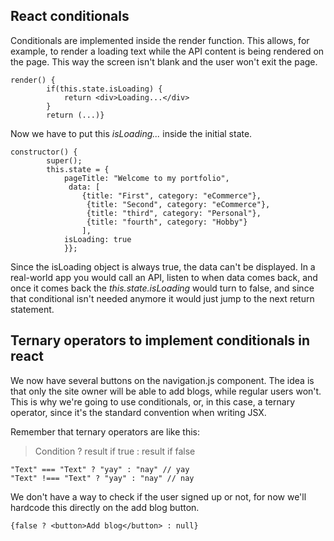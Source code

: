 ## React conditionals

Conditionals are implemented inside the render function. This allows, for example, to render a loading text while the API content is being rendered on the page. This way the screen isn't blank and the user won't exit the page.

```
render() {
        if(this.state.isLoading) {
            return <div>Loading...</div>
        }
        return (...)}
```

Now we have to put this *isLoading...* inside the initial state.

```
constructor() {
        super(); 
        this.state = {
            pageTitle: "Welcome to my portfolio",
             data: [
                {title: "First", category: "eCommerce"},
                 {title: "Second", category: "eCommerce"},
                 {title: "third", category: "Personal"},
                 {title: "fourth", category: "Hobby"}
                ],
            isLoading: true
            }};

```

Since the isLoading object is always true, the data can't be displayed. In a real-world app you would call an API, listen to when data comes back, and once it comes back the *this.state.isLoading* would turn to false, and since that conditional isn't needed anymore it would just jump to the next return statement.

## Ternary operators to implement conditionals in react

We now have several buttons on the navigation.js component. The idea is that only the site owner will be able to add blogs, while regular users won't. This is why we're going to use conditionals, or, in this case, a ternary operator, since it's the standard convention when writing JSX.

Remember that ternary operators are like this:

> Condition ? result if true : result if false

```
"Text" === "Text" ? "yay" : "nay" // yay
"Text" !=== "Text" ? "yay" : "nay" // nay
```

We don't have a way to check if the user signed up or not, for now we'll hardcode this directly on the add blog button.

```
{false ? <button>Add blog</button> : null}
```